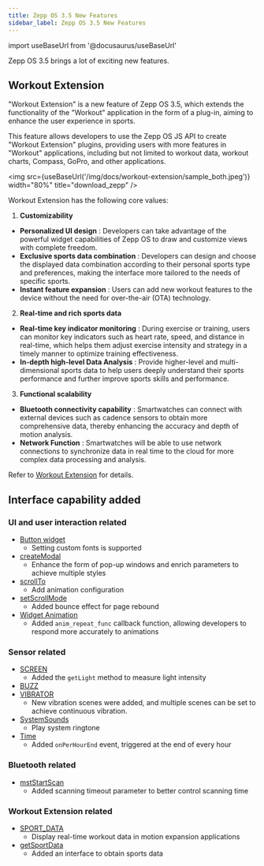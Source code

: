 ```yaml
---
title: Zepp OS 3.5 New Features
sidebar_label: Zepp OS 3.5 New Features
---
```


import useBaseUrl from '@docusaurus/useBaseUrl'

Zepp OS 3.5 brings a lot of exciting new features.

## Workout Extension

"Workout Extension" is a new feature of Zepp OS 3.5, which extends the functionality of the "Workout" application in the form of a plug-in, aiming to enhance the user experience in sports.

This feature allows developers to use the Zepp OS JS API to create "Workout Extension" plugins, providing users with more features in "Workout" applications, including but not limited to workout data, workout charts, Compass, GoPro, and other applications.

<img src={useBaseUrl('/img/docs/workout-extension/sample_both.jpeg')} width="80%" title="download_zepp" />

Workout Extension has the following core values:

1. **Customizability**

- **Personalized UI design** : Developers can take advantage of the powerful widget capabilities of Zepp OS to draw and customize views with complete freedom.
- **Exclusive sports data combination** : Developers can design and choose the displayed data combination according to their personal sports type and preferences, making the interface more tailored to the needs of specific sports.
- **Instant feature expansion** : Users can add new workout features to the device without the need for over-the-air (OTA) technology.

2. **Real-time and rich sports data**

- **Real-time key indicator monitoring** : During exercise or training, users can monitor key indicators such as heart rate, speed, and distance in real-time, which helps them adjust exercise intensity and strategy in a timely manner to optimize training effectiveness.
- **In-depth high-level Data Analysis** : Provide higher-level and multi-dimensional sports data to help users deeply understand their sports performance and further improve sports skills and performance.

3. **Functional scalability**

- **Bluetooth connectivity capability** : Smartwatches can connect with external devices such as cadence sensors to obtain more comprehensive data, thereby enhancing the accuracy and depth of motion analysis.
- **Network Function** : Smartwatches will be able to use network connections to synchronize data in real time to the cloud for more complex data processing and analysis.

Refer to [Workout Extension](../workout-extension/intro.mdx) for details.

## Interface capability added

### UI and user interaction related

- [Button widget](../../reference/device-app-api/newAPI/ui/widget/BUTTON.mdx)
  - Setting custom fonts is supported
- [createModal](../../reference/device-app-api/newAPI/interaction/createModal.mdx)
  - Enhance the form of pop-up windows and enrich parameters to achieve multiple styles
- [scrollTo](../../reference/device-app-api/newAPI/page/scrollTo.mdx)
  - Add animation configuration
- [setScrollMode](../../reference/device-app-api/newAPI/page/setScrollMode.mdx)
  - Added bounce effect for page rebound
- [Widget Animation](../../reference/device-app-api/newAPI/ui/widgetAnimations.mdx)
  - Added `anim_repeat_func` callback function, allowing developers to respond more accurately to animations

### Sensor related

- [SCREEN](../../reference/device-app-api/newAPI/sensor/Screen.mdx)
  - Added the `getLight` method to measure light intensity
- [BUZZ](../../reference/device-app-api/newAPI/sensor/Buzzer.mdx)
- [VIBRATOR](../../reference/device-app-api/newAPI/sensor/Vibrator.mdx)
  - New vibration scenes were added, and multiple scenes can be set to achieve continuous vibration.
- [SystemSounds](../../reference/device-app-api/newAPI/sensor/SystemSounds.mdx)
  - Play system ringtone
- [Time](../../reference/device-app-api/newAPI/sensor/Time.mdx)
  - Added `onPerHourEnd` event, triggered at the end of every hour

### Bluetooth related

- [mstStartScan](../../reference/device-app-api/newAPI/ble/mstStartScan.mdx)
  - Added scanning timeout parameter to better control scanning time

### Workout Extension related

- [SPORT_DATA](../../reference/device-app-api/newAPI/ui/widget/SPORT_DATA.mdx)
  - Display real-time workout data in motion expansion applications
- [getSportData](../../reference/device-app-api/newAPI/app-access/getSportData.mdx)
  - Added an interface to obtain sports data
